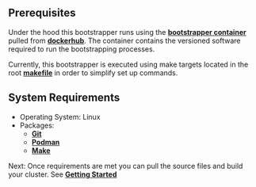 ## Prerequisites

Under the hood this bootstrapper runs using the **[bootstrapper container](https://github.com/poc-examples/container-library/blob/main/tools/bootstrapper/Dockerfile)** pulled from **[dockerhub](https://hub.docker.com/repository/docker/cengleby86/bootstrapper/general)**.  The container contains the versioned software required to run the bootstrapping processes. 

Currently, this bootstrapper is executed using make targets located in the root **[makefile](https://github.com/poc-examples/cluster-bootstrapper/blob/main/makefile)** in order to simplify set up commands.

## System Requirements

- Operating System: Linux
- Packages:
    - **[Git](https://git-scm.com/book/en/v2/Getting-Started-Installing-Git)**
    - **[Podman](https://podman.io/docs/installation)**
    - **[Make](https://www.gnu.org/software/make/manual/make.html)**

Next: Once requirements are met you can pull the source files and build your cluster. See **[Getting Started](getting-started.md)**
